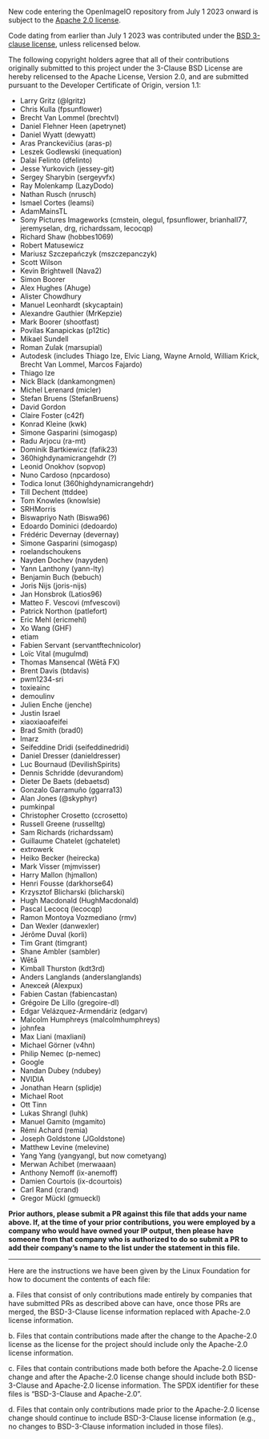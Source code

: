 New code entering the OpenImageIO repository from July 1 2023 onward is
subject to the [Apache 2.0 license](LICENSE.md).

Code dating from earlier than July 1 2023 was contributed under the [BSD
3-clause license](LICENSE-BSD-3-Clause.md), unless relicensed below.

The following copyright holders agree that all of their contributions
originally submitted to this project under the 3-Clause BSD License are hereby
relicensed to the Apache License, Version 2.0, and are submitted pursuant to
the Developer Certificate of Origin, version 1.1:

- Larry Gritz (@lgritz)
- Chris Kulla (fpsunflower)
- Brecht Van Lommel (brechtvl)
- Daniel Flehner Heen (apetrynet)
- Daniel Wyatt (dewyatt)
- Aras Pranckevičius (aras-p)
- Leszek Godlewski (inequation)
- Dalai Felinto (dfelinto)
- Jesse Yurkovich (jessey-git)
- Sergey Sharybin (sergeyvfx)
- Ray Molenkamp (LazyDodo)
- Nathan Rusch (nrusch)
- Ismael Cortes (leamsi)
- AdamMainsTL
- Sony Pictures Imageworks (cmstein, olegul, fpsunflower, brianhall77, jeremyselan, drg, richardssam, lecocqp)
- Richard Shaw (hobbes1069)
- Robert Matusewicz
- Mariusz Szczepańczyk (mszczepanczyk)
- Scott Wilson
- Kevin Brightwell (Nava2)
- Simon Boorer
- Alex Hughes (Ahuge)
- Alister Chowdhury
- Manuel Leonhardt (skycaptain)
- Alexandre Gauthier (MrKepzie)
- Mark Boorer (shootfast)
- Povilas Kanapickas (p12tic)
- Mikael Sundell
- Roman Zulak (marsupial)
- Autodesk (includes Thiago Ize, Elvic Liang, Wayne Arnold, William Krick, Brecht Van Lommel, Marcos Fajardo)
- Thiago Ize
- Nick Black (dankamongmen)
- Michel Lerenard (micler)
- Stefan Bruens (StefanBruens)
- David Gordon
- Claire Foster (c42f)
- Konrad Kleine (kwk)
- Simone Gasparini (simogasp)
- Radu Arjocu (ra-mt)
- Dominik Bartkiewicz (fafik23)
- 360highdynamicrangehdr (?)
- Leonid Onokhov (sopvop)
- Nuno Cardoso (npcardoso)
- Todica Ionut (360highdynamicrangehdr)
- Till Dechent (ttddee)
- Tom Knowles (knowlsie)
- SRHMorris
- Biswapriyo Nath (Biswa96)
- Edoardo Dominici (dedoardo)
- Frédéric Devernay (devernay)
- Simone Gasparini (simogasp)
- roelandschoukens
- Nayden Dochev (nayyden)
- Yann Lanthony (yann-lty)
- Benjamin Buch (bebuch)
- Joris Nijs (joris-nijs)
- Jan Honsbrok (Latios96)
- Matteo F. Vescovi (mfvescovi)
- Patrick Northon (patlefort)
- Eric Mehl (ericmehl)
- Xo Wang (GHF)
- etiam
- Fabien Servant (servantftechnicolor)
- Loïc Vital (mugulmd)
- Thomas Mansencal (Wētā FX)
- Brent Davis (btdavis)
- pwm1234-sri
- toxieainc
- demoulinv
- Julien Enche (jenche)
- Justin Israel
- xiaoxiaoafeifei
- Brad Smith (brad0)
- lmarz
- Seifeddine Dridi (seifeddinedridi)
- Daniel Dresser (danieldresser)
- Luc Bournaud (DevilishSpirits)
- Dennis Schridde (devurandom)
- Dieter De Baets (debaetsd)
- Gonzalo Garramuño (ggarra13)
- Alan Jones (@skyphyr)
- pumkinpal
- Christopher Crosetto (ccrosetto)
- Russell Greene (russelltg)
- Sam Richards (richardssam)
- Guillaume Chatelet (gchatelet)
- extrowerk
- Heiko Becker (heirecka)
- Mark Visser (mjmvisser)
- Harry Mallon (hjmallon)
- Henri Fousse (darkhorse64)
- Krzysztof Blicharski (blicharski)
- Hugh Macdonald (HughMacdonald)
- Pascal Lecocq (lecocqp)
- Ramon Montoya Vozmediano (rmv)
- Dan Wexler (danwexler)
- Jérôme Duval (korli)
- Tim Grant (timgrant)
- Shane Ambler (sambler)
- Wētā
- Kimball Thurston (kdt3rd)
- Anders Langlands (anderslanglands)
- Алексей (Alexpux)
- Fabien Castan (fabiencastan)
- Grégoire De Lillo (gregoire-dl)
- Edgar Velázquez-Armendáriz (edgarv)
- Malcolm Humphreys (malcolmhumphreys)
- johnfea
- Max Liani (maxliani)
- Michael Görner (v4hn)
- Philip Nemec (p-nemec)
- Google
- Nandan Dubey (ndubey)
- NVIDIA
- Jonathan Hearn (splidje)
- Michael Root
- Ott Tinn
- Lukas Shrangl (luhk)
- Manuel Gamito (mgamito)
- Rémi Achard (remia)
- Joseph Goldstone (JGoldstone)
- Matthew Levine (melevine)
- Yang Yang (yangyangl, but now cometyang)
- Merwan Achibet (merwaaan)
- Anthony Nemoff (ix-anemoff)
- Damien Courtois (ix-dcourtois)
- Carl Rand (crand)
- Gregor Mückl (gmueckl)

**Prior authors, please submit a PR against this file that adds your name
above. If, at the time of your prior contributions, you were employed by a
company who would have owned your IP output, then please have someone from
that company who is authorized to do so submit a PR to add their company’s
name to the list under the statement in this file.**


---

Here are the instructions we have been given by the Linux Foundation for how
to document the contents of each file:

a. Files that consist of only contributions made entirely by companies that
   have submitted PRs as described above can have, once those PRs are merged,
   the BSD-3-Clause license information replaced with Apache-2.0 license
   information.

b. Files that contain contributions made after the change to the Apache-2.0
   license as the license for the project should include only the Apache-2.0
   license information.

c. Files that contain contributions made both before the Apache-2.0 license
   change and after the Apache-2.0 license change should include both
   BSD-3-Clause and Apache-2.0 license information. The SPDX identifier for
   these files is “BSD-3-Clause and Apache-2.0”.

d. Files that contain only contributions made prior to the Apache-2.0 license
   change should continue to include BSD-3-Clause license information (e.g.,
   no changes to BSD-3-Clause information included in those files).
